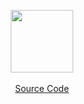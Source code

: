<p align="center">
  <a href="https://github.com/sinde-ng/PBO-Java/tree/master/src">
    <img src="https://cdn.icon-icons.com/icons2/2415/PNG/512/java_original_logo_icon_146458.png" width="100px" height="100">
    <br><br>
    </h2>Source Code</h2>
  </a>
</p>
